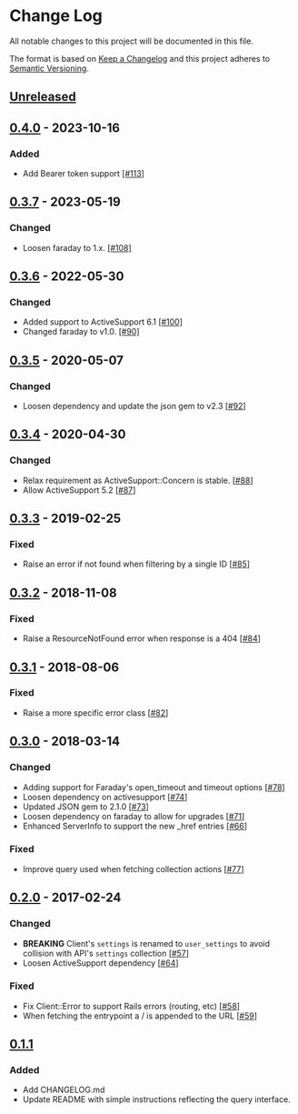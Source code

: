 # Change Log
All notable changes to this project will be documented in this file.

The format is based on [Keep a Changelog](http://keepachangelog.com/)
and this project adheres to [Semantic Versioning](http://semver.org/).

## [Unreleased]

## [0.4.0] - 2023-10-16
### Added
- Add Bearer token support [[#113]](https://github.com/ManageIQ/manageiq-api-client/pull/113)

## [0.3.7] - 2023-05-19
### Changed
- Loosen faraday to 1.x. [[#108]](https://github.com/ManageIQ/manageiq-api-client/pull/108)

## [0.3.6] - 2022-05-30
### Changed
- Added support to ActiveSupport 6.1 [[#100]](https://github.com/ManageIQ/manageiq-api-client/pull/100)
- Changed faraday to v1.0. [[#90]](https://github.com/ManageIQ/manageiq-api-client/pull/90)

## [0.3.5] - 2020-05-07
### Changed
- Loosen dependency and update the json gem to v2.3 [[#92](https://github.com/ManageIQ/manageiq-api-client/pull/92)]

## [0.3.4] - 2020-04-30
### Changed
- Relax requirement as ActiveSupport::Concern is stable. [[#88](https://github.com/ManageIQ/manageiq-api-client/pull/88)]
- Allow ActiveSupport 5.2 [[#87](https://github.com/ManageIQ/manageiq-api-client/pull/87)]

## [0.3.3] - 2019-02-25
### Fixed
- Raise an error if not found when filtering by a single ID [[#85](https://github.com/ManageIQ/manageiq-api-client/pull/85)]

## [0.3.2] - 2018-11-08
### Fixed
- Raise a ResourceNotFound error when response is a 404 [[#84](https://github.com/ManageIQ/manageiq-api-client/pull/84)]

## [0.3.1] - 2018-08-06
### Fixed
- Raise a more specific error class [[#82](https://github.com/ManageIQ/manageiq-api-client/pull/82)]

## [0.3.0] - 2018-03-14
### Changed
- Adding support for Faraday's open_timeout and timeout options [[#78](https://github.com/ManageIQ/manageiq-api-client/pull/78)]
- Loosen dependency on activesupport [[#74](https://github.com/ManageIQ/manageiq-api-client/pull/74)]
- Updated JSON gem to 2.1.0 [[#73](https://github.com/ManageIQ/manageiq-api-client/pull/73)]
- Loosen dependency on faraday to allow for upgrades [[#71](https://github.com/ManageIQ/manageiq-api-client/pull/71)]
- Enhanced ServerInfo to support the new \_href entries [[#66](https://github.com/ManageIQ/manageiq-api-client/pull/66)]

### Fixed
- Improve query used when fetching collection actions [[#77](https://github.com/ManageIQ/manageiq-api-client/pull/77)]

## [0.2.0] - 2017-02-24
### Changed
- **BREAKING** Client's `settings` is renamed to `user_settings` to avoid collision with API's `settings` collection [[#57](https://github.com/ManageIQ/manageiq-api-client/pull/57)]
- Loosen ActiveSupport dependency [[#64](https://github.com/ManageIQ/manageiq-api-client/pull/64)]

### Fixed
- Fix Client::Error to support Rails errors (routing, etc) [[#58](https://github.com/ManageIQ/manageiq-api-client/pull/58)]
- When fetching the entrypoint a / is appended to the URL [[#59](https://github.com/ManageIQ/manageiq-api-client/pull/59)]

## [0.1.1]
### Added
- Add CHANGELOG.md
- Update README with simple instructions reflecting the query interface.

[Unreleased]: https://github.com/ManageIQ/manageiq-api-client/compare/v0.4.0...HEAD
[0.4.0]: https://github.com/ManageIQ/manageiq-api-client/compare/v0.3.7...v0.4.0
[0.3.7]: https://github.com/ManageIQ/manageiq-api-client/compare/v0.3.6...v0.3.7
[0.3.6]: https://github.com/ManageIQ/manageiq-api-client/compare/v0.3.5...v0.3.6
[0.3.5]: https://github.com/ManageIQ/manageiq-api-client/compare/v0.3.4...v0.3.5
[0.3.4]: https://github.com/ManageIQ/manageiq-api-client/compare/v0.3.3...v0.3.4
[0.3.3]: https://github.com/ManageIQ/manageiq-api-client/compare/v0.3.2...v0.3.3
[0.3.2]: https://github.com/ManageIQ/manageiq-api-client/compare/v0.3.1...v0.3.2
[0.3.1]: https://github.com/ManageIQ/manageiq-api-client/compare/v0.3.0...v0.3.1
[0.3.0]: https://github.com/ManageIQ/manageiq-api-client/compare/v0.2.0...v0.3.0
[0.2.0]: https://github.com/ManageIQ/manageiq-api-client/compare/v0.1.1...v0.2.0
[0.1.1]: https://github.com/ManageIQ/manageiq-api-client/compare/v0.1.0...v0.1.1
